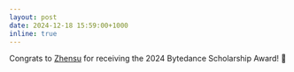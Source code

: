 ```yaml
---
layout: post
date: 2024-12-18 15:59:00+1000
inline: true
---
```


Congrats to [Zhensu](https://v587su.github.io/) for receiving the 2024 Bytedance Scholarship Award! :tada: 
